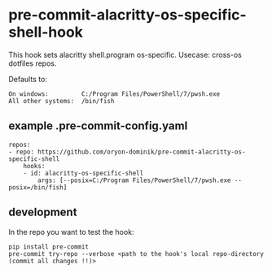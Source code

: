 # pre-commit-alacritty-os-specific-shell-hook

This hook sets alacritty shell.program os-specific. Usecase: cross-os dotfiles repos.

Defaults to:

    On windows:         C:/Program Files/PowerShell/7/pwsh.exe
    All other systems:  /bin/fish


## example .pre-commit-config.yaml

    repos:
    - repo: https://github.com/oryon-dominik/pre-commit-alacritty-os-specific-shell
        hooks:
        - id: alacritty-os-specific-shell
            args: [--posix=C:/Program Files/PowerShell/7/pwsh.exe --posix=/bin/fish]



## development

In the repo you want to test the hook:

    pip install pre-commit
    pre-commit try-repo --verbose <path to the hook's local repo-directory (commit all changes !!)>
